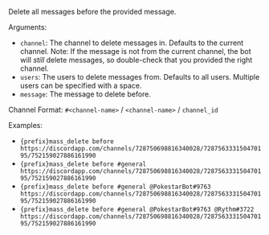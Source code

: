 Delete all messages before the provided message.

Arguments:
* `channel`: The channel to delete messages in. Defaults to the current channel. Note: If the message is not from the current channel, the bot will *still* delete messages, so double-check that you provided the right channel.
* `users`: The users to delete messages from. Defaults to all users. Multiple users can be specified with a space.
* `message`: The message to delete before.

Channel Format: `#<channel-name>` / `<channel-name>` / `channel_id`

Examples:
* `{prefix}mass_delete before https://discordapp.com/channels/728750698816340028/728756333150470195/752159027886161990`
* `{prefix}mass_delete before #general https://discordapp.com/channels/728750698816340028/728756333150470195/752159027886161990`
* `{prefix}mass_delete before #general @PokestarBot#9763 https://discordapp.com/channels/728750698816340028/728756333150470195/752159027886161990`
* `{prefix}mass_delete before #general @PokestarBot#9763 @Rythm#3722 https://discordapp.com/channels/728750698816340028/728756333150470195/752159027886161990`
